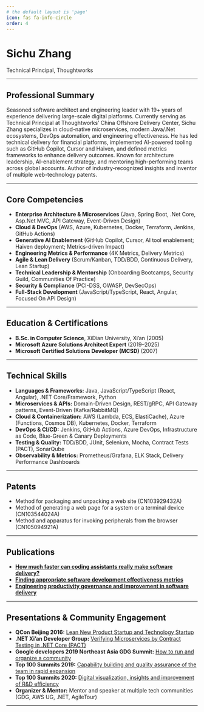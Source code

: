```yaml
---
# the default layout is 'page'
icon: fas fa-info-circle
order: 4
---
```


# **Sichu Zhang**
Technical Principal, Thoughtworks

---

## Professional Summary

Seasoned software architect and engineering leader with 19+ years of experience delivering large-scale digital platforms. Currently serving as Technical Principal at Thoughtworks’ China Offshore Delivery Center, Sichu Zhang specializes in cloud-native microservices, modern Java/.Net ecosystems, DevOps automation, and engineering effectiveness. He has led technical delivery for financial platforms, implemented AI-powered tooling such as GitHub Copilot, Cursor and Haiven, and defined metrics frameworks to enhance delivery outcomes. Known for architecture leadership, AI-enablement strategy, and mentoring high-performing teams across global accounts. Author of industry-recognized insights and inventor of multiple web-technology patents.

---

## Core Competencies

* **Enterprise Architecture & Microservices** (Java, Spring Boot, .Net Core, Asp.Net MVC, API Gateway, Event-Driven Design)
* **Cloud & DevOps** (AWS, Azure, Kubernetes, Docker, Terraform, Jenkins, GitHub Actions)
* **Generative AI Enablement** (GitHub Copilot, Cursor, AI tool enablement; Haiven deployment; Metrics-driven Impact)
* **Engineering Metrics & Performance** (4K Metrics, Delivery Metrics)
* **Agile & Lean Delivery** (Scrum/Kanban, TDD/BDD, Continuous Delivery, Lean Startup)
* **Technical Leadership & Mentorship** (Onboarding Bootcamps, Security Guild, Communities Of Practice)
* **Security & Compliance** (PCI-DSS, OWASP, DevSecOps)
* **Full-Stack Development** (JavaScript/TypeScript, React, Angular, Focused On API Design)

---

## Education & Certifications

* **B.Sc. in Computer Science**, XiDian University, Xi’an (2005)
* **Microsoft Azure Solutions Architect Expert** (2019–2025)
* **Microsoft Certified Solutions Developer (MCSD)** (2007)

---

## Technical Skills

* **Languages & Frameworks:** Java, JavaScript/TypeScript (React, Angular), .NET Core/Framework, Python
* **Microservices & APIs:** Domain-Driven Design, REST/gRPC, API Gateway patterns, Event-Driven (Kafka/RabbitMQ)
* **Cloud & Containerization:** AWS (Lambda, ECS, ElastiCache), Azure (Functions, Cosmos DB), Kubernetes, Docker, Terraform
* **DevOps & CI/CD:** Jenkins, GitHub Actions, Azure DevOps, Infrastructure as Code, Blue-Green & Canary Deployments
* **Testing & Quality:** TDD/BDD, JUnit, Selenium, Mocha, Contract Tests (PACT), SonarQube
* **Observability & Metrics:** Prometheus/Grafana, ELK Stack, Delivery Performance Dashboards

---

## Patents

* Method for packaging and unpacking a web site (CN103929432A)
* Method of generating a web page for a system or a terminal device (CN103544024A)
* Method and apparatus for invoking peripherals from the browser (CN105094921A)

---

## Publications

* **[How much faster can coding assistants really make software delivery?](https://www.thoughtworks.com/en-sg/insights/blog/generative-ai/how-faster-coding-assistants-software-delivery)** 
* **[Finding appropriate software development effectiveness metrics](https://www.thoughtworks.com/en-au/insights/articles/finding-appropriate-software-development-effectiveness-metrics)**
* **[Engineering productivity governance and improvement in software delivery](https://www.thoughtworks.com/insights/articles/engineering-productivity-governance-and-improvement-in-software-)** 

---

## Presentations & Community Engagement

* **QCon Beijing 2016:** [Lean New Product Startup and Technology Startup](http://2016.qconbeijing.com/speakers/201942)
* **.NET Xi’an Developer Group:** [Verifying Microservices by Contract Testing in .NET Core (PACT)](https://www.cnblogs.com/xiandnc/p/10765346.html)
* **Google developers 2019 Northeast Asia GDG Summit:** [How to run and organize a community](https://gdg.community.dev/u/mpjdy9/)
* **Top 100 Summits 2019:** [Capability building and quality assurance of the team in rapid expansion](https://www.top100summit.com/detail?id=14087)
* **Top 100 Summits 2020:** [Digital visualization, insights and improvement of R&D efficiency](https://www.top100summit.com/detail?id=14882)
* **Organizer & Mentor:** Mentor and speaker at multiple tech communities (GDG, AWS UG, .NET, AgileTour)

---

